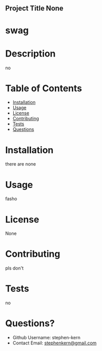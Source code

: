 
  ## Project Title None
  # swag
  

  # Description
  no

  # Table of Contents
  * [Installation](#-Installation)
  * [Usage](#-Usage)
  * [License](#-License)
  * [Contributing](#-Contributing)
  * [Tests](#-Tests)
  * [Questions](#-Questions?)
  
  # Installation
  there are none

  # Usage 
  fasho 

  # License 
  None

  # Contributing
  pls don't

  # Tests
  no

  # Questions?
  * Github Username: stephen-kern
  * Contact Email: stephenkern@gmail.com

